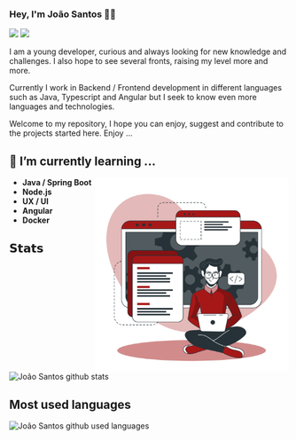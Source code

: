 ### Hey, I'm João Santos 🚀🔭
  
[![](https://img.shields.io/badge/-@JoaoLourencoSantos-%23181717?style=flat-square&logo=github)](https://github.com/JoaoLourencoSantos/)
[![](https://img.shields.io/badge/-Jo%C3%A3o%20Santos-blue?style=flat-square&logo=Linkedin&logoColor=white&link=https://www.linkedin.com/in/joaolsantos/)](https://www.linkedin.com/in/joaolsantos/)  

I am a young developer, curious and always looking for new knowledge and challenges. I also hope to see several fronts, raising my level more and more.

Currently I work in Backend / Frontend development in different languages ​​such as Java, Typescript and Angular but I seek to know even more languages ​​and technologies.

Welcome to my repository, I hope you can enjoy, suggest and contribute to the projects started here. Enjoy ...

## 🌱 I’m currently learning ...

<img align="right" width="350" src="./assets/developer.png"/>
 
- **Java / Spring Boot** 
- **Node.js**
- **UX / UI**
- **Angular** 
- **Docker**


## 𝗦𝘁𝗮𝘁𝘀

![João Santos github stats](https://github-readme-stats.vercel.app/api?username=JoaoLourencoSantos&show_icons=true&theme=dracula)


## Most used languages

![João Santos github used languages ](https://github-readme-stats.vercel.app/api/top-langs/?username=JoaoLourencoSantos&layout=compact&theme=dracula)
